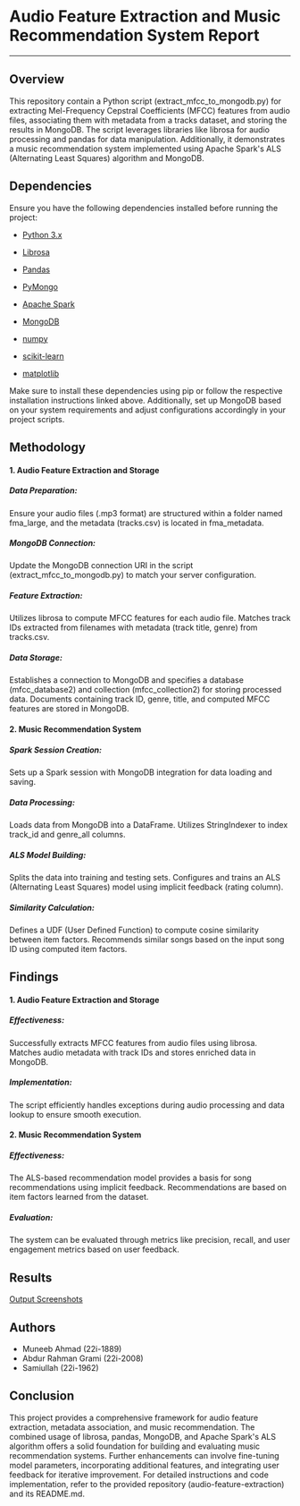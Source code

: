 <h1>Audio Feature Extraction and Music Recommendation System Report</h1>


---
<h2>Overview</h2>
This repository contain a Python script (extract_mfcc_to_mongodb.py) for extracting Mel-Frequency Cepstral Coefficients (MFCC) features from audio files, associating them with metadata from a tracks dataset, and storing the results in MongoDB. The script leverages libraries like librosa for audio processing and pandas for data manipulation. Additionally, it demonstrates a music recommendation system implemented using Apache Spark's ALS (Alternating Least Squares) algorithm and MongoDB.

<h2>Dependencies</h2>

Ensure you have the following dependencies installed before running the project:

- [Python 3.x](https://www.python.org/downloads/)

- [Librosa](https://librosa.org/doc/main/install.html)

- [Pandas](https://pandas.pydata.org/)

- [PyMongo](https://pypi.org/project/pymongo/)

- [Apache Spark](https://spark.apache.org/downloads.html)

- [MongoDB](https://www.mongodb.com/try/download/community)

- [numpy](https://numpy.org/install/)

- [scikit-learn](https://scikit-learn.org/stable/install.html)

- [matplotlib](https://matplotlib.org/stable/users/installing.html)

Make sure to install these dependencies using pip or follow the respective installation instructions linked above. Additionally, set up MongoDB based on your system requirements and adjust configurations accordingly in your project scripts.


<h2>Methodology</h2>
<h4>1. Audio Feature Extraction and Storage</h4>
<h5>Data Preparation:</h5>

Ensure your audio files (.mp3 format) are structured within a folder named fma_large, and the metadata (tracks.csv) is located in fma_metadata.

<h5>MongoDB Connection:</h5> 
Update the MongoDB connection URI in the script (extract_mfcc_to_mongodb.py) to match your server configuration.

<h5>Feature Extraction:</h5>

Utilizes librosa to compute MFCC features for each audio file.
Matches track IDs extracted from filenames with metadata (track title, genre) from tracks.csv.

<h5>Data Storage:</h5>

Establishes a connection to MongoDB and specifies a database (mfcc_database2) and collection (mfcc_collection2) for storing processed data.
Documents containing track ID, genre, title, and computed MFCC features are stored in MongoDB.
<h4>2. Music Recommendation System</h4>
<h5>Spark Session Creation:</h5>

Sets up a Spark session with MongoDB integration for data loading and saving.

<h5>Data Processing:</h5>

Loads data from MongoDB into a DataFrame.
Utilizes StringIndexer to index track_id and genre_all columns.

<h5>ALS Model Building:</h5>

Splits the data into training and testing sets.
Configures and trains an ALS (Alternating Least Squares) model using implicit feedback (rating column).

<h5>Similarity Calculation:</h5>

Defines a UDF (User Defined Function) to compute cosine similarity between item factors.
Recommends similar songs based on the input song ID using computed item factors.

<h2>Findings</h2>
<h4>1. Audio Feature Extraction and Storage</h4>
<h5>Effectiveness:</h5>

Successfully extracts MFCC features from audio files using librosa.
Matches audio metadata with track IDs and stores enriched data in MongoDB.
<h5>Implementation:</h5>

The script efficiently handles exceptions during audio processing and data lookup to ensure  smooth execution.

<h4>2. Music Recommendation System</h4>

<h5>Effectiveness:</h5>

The ALS-based recommendation model provides a basis for song recommendations using implicit feedback.
Recommendations are based on item factors learned from the dataset.

<h5>Evaluation:</h5>

The system can be evaluated through metrics like precision, recall, and user engagement metrics based on user feedback.

<h2>Results</h2>

[Output Screenshots](https://github.com/AbdurRahmanGrami/bda-project/files/15287229/Outputs.zip)


<h2>Authors</h2>

- Muneeb Ahmad (22i-1889)
- Abdur Rahman Grami (22i-2008)
- Samiullah (22i-1962)

<h2>Conclusion</h2>
This project provides a comprehensive framework for audio feature extraction, metadata association, and music recommendation. The combined usage of librosa, pandas, MongoDB, and Apache Spark's ALS algorithm offers a solid foundation for building and evaluating music recommendation systems. Further enhancements can involve fine-tuning model parameters, incorporating additional features, and integrating user feedback for iterative improvement.
For detailed instructions and code implementation, refer to the provided repository (audio-feature-extraction) and its README.md.
